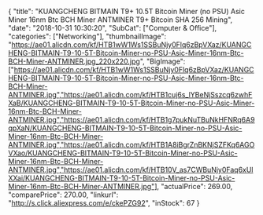 {
	"title": "KUANGCHENG BITMAIN  T9+ 10.5T Bitcoin Miner (no PSU) Asic Miner 16nm Btc BCH Miner ANTMINER T9+ Bitcoin SHA 256 Mining",
	"date": "2018-10-31 10:30:20",
	"SubCat": ["Computer & Office"],
	"categories": ["Networking"],
	"thumbnailImage": "https://ae01.alicdn.com/kf/HTB1wW1Ws1SSBuNjy0Flq6zBpVXaz/KUANGCHENG-BITMAIN-T9-10-5T-Bitcoin-Miner-no-PSU-Asic-Miner-16nm-Btc-BCH-Miner-ANTMINER.jpg_220x220.jpg",
	"BigImage": ["https://ae01.alicdn.com/kf/HTB1wW1Ws1SSBuNjy0Flq6zBpVXaz/KUANGCHENG-BITMAIN-T9-10-5T-Bitcoin-Miner-no-PSU-Asic-Miner-16nm-Btc-BCH-Miner-ANTMINER.jpg","https://ae01.alicdn.com/kf/HTB1cuj6s_lYBeNjSszcq6zwhFXaB/KUANGCHENG-BITMAIN-T9-10-5T-Bitcoin-Miner-no-PSU-Asic-Miner-16nm-Btc-BCH-Miner-ANTMINER.jpg","https://ae01.alicdn.com/kf/HTB1g7pukNuTBuNkHFNRq6A9qpXaN/KUANGCHENG-BITMAIN-T9-10-5T-Bitcoin-Miner-no-PSU-Asic-Miner-16nm-Btc-BCH-Miner-ANTMINER.jpg","https://ae01.alicdn.com/kf/HTB1A8iBgrZnBKNjSZFKq6AGOVXao/KUANGCHENG-BITMAIN-T9-10-5T-Bitcoin-Miner-no-PSU-Asic-Miner-16nm-Btc-BCH-Miner-ANTMINER.jpg","https://ae01.alicdn.com/kf/HTB10V_as7CWBuNjy0Faq6xUlXXai/KUANGCHENG-BITMAIN-T9-10-5T-Bitcoin-Miner-no-PSU-Asic-Miner-16nm-Btc-BCH-Miner-ANTMINER.jpg"],
	"actualPrice": 269.00,
	"comparePrice": 270.00,
	"linkurl": "http://s.click.aliexpress.com/e/ckePZG92",
	"inStock": 67
}
